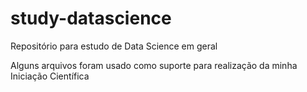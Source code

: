 # study-datascience

Repositório para estudo de Data Science em geral

Alguns arquivos foram usado como suporte para realização da minha Iniciação Científica
